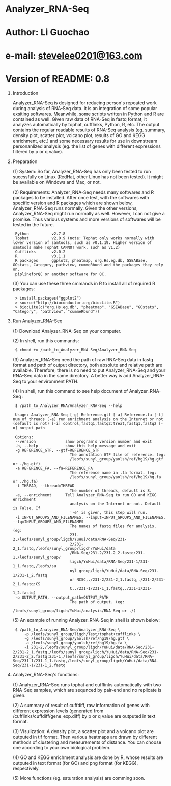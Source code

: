 # Analyzer_RNA-Seq
# Author: Li Guochao
# e-mail: stevelee0201@163.com
# Version of README: 0.8



1. Introduction

    Analyzer_RNA-Seq is designed for reducing person's repeated work during analysis of RNA-Seq data. It is an integration of some popular exsiting softwares. Meanwhile, some scripts written in Python and R are contained as well. Given raw data of RNA-Seq in fastq format, it analyzes automatically by tophat, cufflinks, Python, R, etc. The output contains the regular readable results of RNA-Seq analysis (eg. summary, density plot, scatter plot, volcano plot, results of GO and KEGG enrichment, etc.) and some necessary results for use in downstream personanlized analysis (eg. the list of genes with different expressions filtered by p or q value).



2. Preparation

    (1) System: So far, Analyzer_RNA-Seq has only been tested to run sucessfully on Linux (RedHat, other Linux has not been tested). It might be available on Windows and Mac, or not.

    (2) Requirements: Analyzer_RNA-Seq needs many softwares and R packages to be installed. After once test, with the softwares with specific version and R packages which are shown below, Analyzer_RNA-Seq runs normally. Given the other versions, Analyzer_RNA-Seq might run normally as well. However, I can not give a promise. Thus various systems and more versions of softwares will be tested in the future.

        Python          v2.7.8
        Tophat          v2.0.9 (note: Tophat only works normally with lower version of samtools, such as v0.1.19. Higher version of samtools make Tophat CANNOT work, such as v1.2)
        Cufflinks       v2.0.2
        R               v3.1.1
        R packages      ggplot2, pheatmap, org.Hs.eg.db, GSEABase, GOstats, Category, pathview, cummeRbund and the packages they rely on. 
        piplineforQC or another software for QC.

    (3) You can use these three cmmands in R to install all of required R packages:

        > install.packages("ggplot2")
        > source("http://bioconductor.org/biocLite.R")
        > biocLite(c("org.Hs.eg.db", "pheatmap", "GSEABase", "GOstats", "Category", "pathview", "cummeRbund"))



3. Run Analyzer_RNA-Seq

    (1) Download Analyzer_RNA-Seq on your computer.

    (2) In shell, run this commands:

        $ chmod +x /path_to_Analyzer_RNA-Seq/Analyzer_RNA-Seq

    (3) Analyzer_RNA-Seq need the path of raw RNA-Seq data in fastq format and path of output directory, both absolute and relative path are available. Therefore, there is no need to put Analyzer_RNA-Seq and your RNA-Seq data in the same directory. A better way is add Analyzer_RNA-Seq to your environment PATH.

    (4) In shell, run this command to see help document of Analyzer_RNA-Seq : 
     
        $ /path_to_Analyzer_RNA/Analyzer_RNA-Seq --help 
        
        Usage: Analyzer_RNA-Seq [-g] Reference.gtf [-a] Reference.fa [-t] num_of_threads [-e] run enrichment analysis on the Internet or not (default is not) [-i] control,fastq1,fastq2:treat,fastq1,fastq2 [-o] output_path

        Options:
        --version             show program's version number and exit
        -h, --help            show this help message and exit
        -g REFERENCE_GTF, --gtf=REFERENCE_GTF
                                The annotation GTF file of reference. (eg:
                                /leofs/sunyl_group/yaolsh/ref/hg19/hg.gtf or ./hg.gtf)
        -a REFERENCE_FA, --fa=REFERENCE_FA
                                The reference name in .fa format. (eg:
                                /leofs/sunyl_group/yaolsh/ref/hg19/hg.fa or ./hg.fa)
        -t THREAD, --thread=THREAD
                                The number of threads, default is 8.
        -e, --enrichment      Tell Analyzer_RNA-Seq to run GO and KEGG enrichment
                                analysis on the Internet or not. Default is False. If
                                '-e' is given, this step will run.
        -i INPUT_GROUPS_AND_FILENAMES, --input=INPUT_GROUPS_AND_FILENAMES, --fq=INPUT_GROUPS_AND_FILENAMES
                                The names of fastq files for analysis. (eg:
                                231-2,/leofs/sunyl_group/ligch/YuHui/data/RNA-Seq/231-
                                2/231-2_1.fastq,/leofs/sunyl_group/ligch/YuHui/data
                                /RNA-Seq/231-2/231-2_2.fastq:231-1,/leofs/sunyl_group/
                                ligch/YuHui/data/RNA-Seq/231-1/231-1_1.fastq,/leofs/su
                                nyl_group/ligch/YuHui/data/RNA-Seq/231-1/231-1_2.fastq
                                or NCSC,./231-2/231-2_1.fastq,./231-2/231-2_1.fastq:CS
                                C,./231-1/231-1_1.fastq,./231-1/231-1_2.fastq)
        -o OUTPUT_PATH, --output_path=OUTPUT_PATH
                                The path of output. (eg:
                                /leofs/sunyl_group/ligch/YuHui/analysis/RNA-Seq or ./)
        

    (5) An example of running Analyzer_RNA-Seq in shell is shown below:

        $ /path_to_Analyzer_RNA-Seq/Analyzer_RNA-Seq \
            -p /leofs/sunyl_group/ligch/Test/tophat+cufflinks \
            -g /leofs/sunyl_group/yaolsh/ref/hg19/hg.gtf \
            -a /leofs/sunyl_group/yaolsh/ref/hg19/hg.fa \
            -i 231-2,/leofs/sunyl_group/ligch/YuHui/data/RNA-Seq/231-2/231-2_1.fastq,/leofs/sunyl_group/ligch/YuHui/data/RNA-Seq/231-2/231-2_2.fastq:231-1,/leofs/sunyl_group/ligch/YuHui/data/RNA-Seq/231-1/231-1_1.fastq,/leofs/sunyl_group/ligch/YuHui/data/RNA-Seq/231-1/231-1_2.fastq



4. Analyzer_RNA-Seq's functions:

    (1) Analyzer_RNA-Seq runs tophat and cufflinks automatically with two RNA-Seq samples, which are sequnced by pair-end and no replicate is given. 
    
    (2) A summary of result of cuffdiff, raw information of genes with different expression levels (generated from /cufflinks/cuffdiff/gene_exp.diff) by p or q value are outputed in text format.
    
    (3) Visulization: A density plot, a scatter plot and a volcano plot are outputed in tif format. Then various heatmaps are drawn by different methods of clustering and measurements of distance. You can choose one according to your own biological problem. 
    
    (4) GO and KEGG enrichment analysis are done by R, whose results are outputed in text format (for GO) and png format (for KEGG), respectively. 
    
    (5) More functions (eg. saturation analysis) are comming soon.
